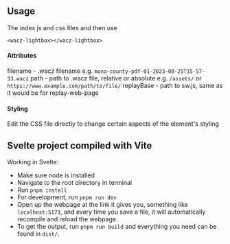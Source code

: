 
## Usage 

The index js and css files and then use

`<wacz-lightbox></wacz-lightbox>`

#### Attributes

filename - .wacz filename e.g. `mono-county-pdf-01-2023-08-25T15-57-33.wacz`
path - path to .wacz file, relative or absolute e.g. `/assets/` or `https://www.example.com/path/to/file/`
replayBase - path to sw.js, same as it would be for replay-web-page

#### Styling

Edit the CSS file directly to change certain aspects of the element's styling

## Svelte project compiled with Vite

Working in Svelte:

- Make sure node is installed  
- Navigate to the root directory in terminal  
- Run `pnpm install`  
- For development, run `pnpm run dev`  
- Open up the webpage at the link it gives you, something like `localhost:5173`, and every time you save a file, it will automatically recompile and reload the webpage.  
- To get the output, run `pnpm run build` and everything you need can be found in `dist/`.  


